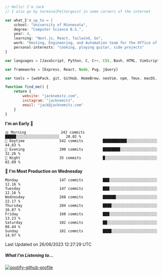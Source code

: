 ```javascript
// Hello! I'm Jack
// I also go by terminalPoltergeist in some corners of the internet

var what_I'm_up_to = {
    school: "University of Minnesota",
    degree: "Computer Science B.S.",
    year: 4,
    learning: "Next.js, React, Tailwind, Go",
    work: "Hosting, Engineering, and Automation team for the Office of Information Technology at UMN",
    personal-interests: "cooking, playing guitar, side projects"
}

var languages = [JavaScript, Python, C, C++, CSS, Bash, HTML, VimScript]

var frameworks = [Express, React, Node, Pug, jQuery]

var tools = [webPack, git, GitHub, HomeBrew, neoVim, npm, Tmux, macOS, Ubuntu, Docker, Nginx]

function find_me() {
    return {
        website: "jacknemitz.com",
        instagram: "jacknemitz",
        email: "jack@jacknemitz.com"
    }
}
```

<!--START_SECTION:waka-->
**I'm an Early 🐤** 

```text
🌞 Morning                242 commits         █████░░░░░░░░░░░░░░░░░░░░   20.02 % 
🌆 Daytime                542 commits         ███████████░░░░░░░░░░░░░░   44.83 % 
🌃 Evening                390 commits         ████████░░░░░░░░░░░░░░░░░   32.26 % 
🌙 Night                  35 commits          █░░░░░░░░░░░░░░░░░░░░░░░░   02.89 % 
```
📅 **I'm Most Productive on Wednesday** 

```text
Monday                   147 commits         ███░░░░░░░░░░░░░░░░░░░░░░   12.16 % 
Tuesday                  147 commits         ███░░░░░░░░░░░░░░░░░░░░░░   12.16 % 
Wednesday                268 commits         ██████░░░░░░░░░░░░░░░░░░░   22.17 % 
Thursday                 204 commits         ████░░░░░░░░░░░░░░░░░░░░░   16.87 % 
Friday                   160 commits         ███░░░░░░░░░░░░░░░░░░░░░░   13.23 % 
Saturday                 102 commits         ██░░░░░░░░░░░░░░░░░░░░░░░   08.44 % 
Sunday                   181 commits         ████░░░░░░░░░░░░░░░░░░░░░   14.97 % 
```



 Last Updated on 26/06/2023 12:27:29 UTC
<!--END_SECTION:waka-->

##### What I'm Listening to...

[![spotify-github-profile](https://spotify-github-profile.vercel.app/api/view?uid=jack.nemitz&cover_image=true&show_offline=true&bar_color=53b14f&bar_color_cover=false&background_color=121212FF)](https://spotify-github-profile.vercel.app/api/view?uid=jack.nemitz&redirect=true)

